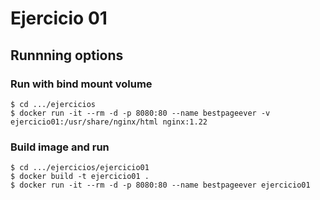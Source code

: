 # Ejercicio 01
## Runnning options
### Run with bind mount volume
```
$ cd .../ejercicios
$ docker run -it --rm -d -p 8080:80 --name bestpageever -v ejercicio01:/usr/share/nginx/html nginx:1.22
```
### Build image and run
```
$ cd .../ejercicios/ejercicio01
$ docker build -t ejercicio01 .
$ docker run -it --rm -d -p 8080:80 --name bestpageever ejercicio01
```